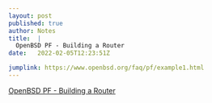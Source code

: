 ```yaml
---
layout: post
published: true
author: Notes
title:  |
  OpenBSD PF - Building a Router
date:   2022-02-05T12:23:51Z

jumplink: https://www.openbsd.org/faq/pf/example1.html
---
```


[OpenBSD PF - Building a Router](https://www.openbsd.org/faq/pf/example1.html)
